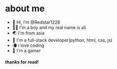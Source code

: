 # about me
- 👋 Hi, I’m @Redstar1228
- 🙏🏻 I'm a boy and my real name is ali
- 🌏 I'm from asia 
- 🤖 I'm a full-stack developer(python, html, css, js)
- 🌘 i love coding
- 👾 I'm a gamer
#### thanks for read!
